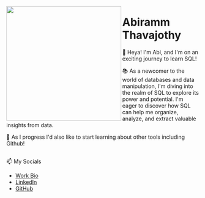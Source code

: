 <a><img align="left" src = "https://i.imgur.com/VjRSan0.png" width="300"></a>
# Abiramm Thavajothy

👋 Heya! I'm Abi, and I'm on an exciting journey to learn SQL!

📚 As a newcomer to the world of databases and data manipulation, I'm diving into the realm of SQL to explore its power and potential. I'm eager to discover how SQL can help me organize, analyze, and extract valuable insights from data.

🚀 As I progress I'd also like to start learning about other tools including Github!

##
📫 My Socials
  - [Work Bio][Work Bio]
  - [LinkedIn][LinkedIn]
  - [GitHub][GitHub]
  
<!--
Quick Link 
-->

[Work Bio]:https://www.thedataschool.co.uk/blog/abiramm-thavajothy/
[LinkedIn]:https://www.linkedin.com/in/abiramm-thavajothy-a9332119b/
[GitHub]:https://github.com/AbirammT
<!--

<!---
AbirammT/AbirammT is a ✨ special ✨ repository because its `README.md` (this file) appears on your GitHub profile.
You can click the Preview link to take a look at your changes.
--->
